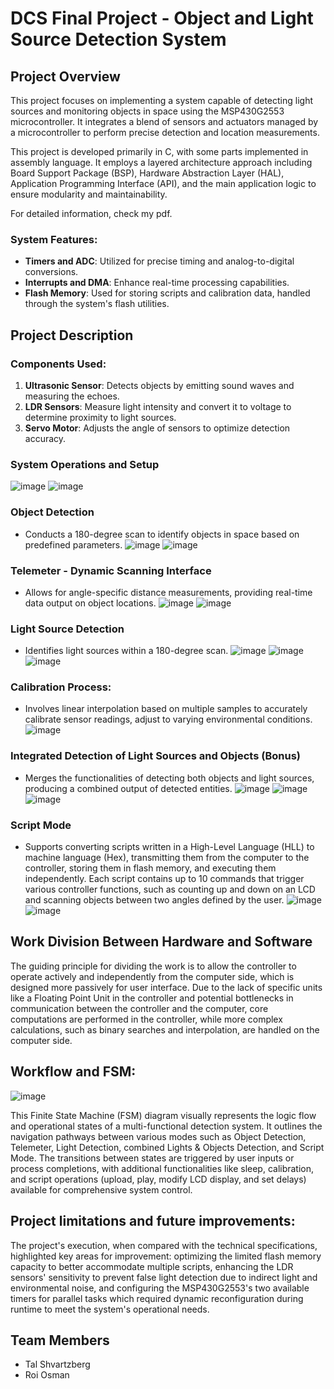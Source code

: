 # DCS Final Project - Object and Light Source Detection System

## Project Overview

This project focuses on implementing a system capable of detecting light sources and monitoring objects in space using the MSP430G2553 microcontroller. It integrates a blend of sensors and actuators managed by a microcontroller to perform precise detection and location measurements.

This project is developed primarily in C, with some parts implemented in assembly language. It employs a layered architecture approach including Board Support Package (BSP), Hardware Abstraction Layer (HAL), Application Programming Interface (API), and the main application logic to ensure modularity and maintainability.

For detailed information, check my pdf.

### System Features:
- **Timers and ADC**: Utilized for precise timing and analog-to-digital conversions.
- **Interrupts and DMA**: Enhance real-time processing capabilities.
- **Flash Memory**: Used for storing scripts and calibration data, handled through the system's flash utilities.

## Project Description

### Components Used:
1. **Ultrasonic Sensor**: Detects objects by emitting sound waves and measuring the echoes.
2. **LDR Sensors**: Measure light intensity and convert it to voltage to determine proximity to light sources.
3. **Servo Motor**: Adjusts the angle of sensors to optimize detection accuracy.

### System Operations and Setup
![image](https://github.com/talshva/DCS-Final-Project/assets/82408347/700fda15-fc2f-44ab-a298-bf8898e7cb47)
![image](https://github.com/talshva/DCS-Final-Project/assets/82408347/711bfcda-9ad4-40a1-ad6e-5b2c0b92bf94)

### Object Detection
- Conducts a 180-degree scan to identify objects in space based on predefined parameters.
![image](https://github.com/talshva/DCS-Final-Project/assets/82408347/40787dae-65e1-4c17-a6c7-3992bf56fa34)
![image](https://github.com/talshva/DCS-Final-Project/assets/82408347/bd153117-9a64-4fe3-9d23-b04fbb9c1e89)

### Telemeter - Dynamic Scanning Interface
- Allows for angle-specific distance measurements, providing real-time data output on object locations.
![image](https://github.com/talshva/DCS-Final-Project/assets/82408347/baf53ac6-4726-41ce-80ab-577b79146261)
![image](https://github.com/talshva/DCS-Final-Project/assets/82408347/12bb6d12-80b9-4777-8e4d-80405d5d6d7f)

### Light Source Detection
- Identifies light sources within a 180-degree scan. 
![image](https://github.com/talshva/DCS-Final-Project/assets/82408347/edeb1809-076b-4046-86cb-157117f492ec)
![image](https://github.com/talshva/DCS-Final-Project/assets/82408347/2a8f3f0b-8464-4606-9bba-366e35286ba1)
![image](https://github.com/talshva/DCS-Final-Project/assets/82408347/89062fac-5eb9-43ed-911a-34a5cf91a196)

### Calibration Process:
- Involves linear interpolation based on multiple samples to accurately calibrate sensor readings, adjust to varying environmental conditions.
![image](https://github.com/talshva/DCS-Final-Project/assets/82408347/f299bc63-daad-47dd-9ec8-6ac49e8b3ff3)

### Integrated Detection of Light Sources and Objects (Bonus)
- Merges the functionalities of detecting both objects and light sources, producing a combined output of detected entities.
![image](https://github.com/talshva/DCS-Final-Project/assets/82408347/68ef671d-d2bf-495a-92e2-ffcfcb683390)
![image](https://github.com/talshva/DCS-Final-Project/assets/82408347/2923f1b6-a5e9-4099-a43f-d5f6b94abe7a)
![image](https://github.com/talshva/DCS-Final-Project/assets/82408347/cd11d01f-b6cf-4ad4-a0b9-8f53327985ae)

### Script Mode
- Supports converting scripts written in a High-Level Language (HLL) to machine language (Hex), transmitting them from the computer to the controller, storing them in flash memory, and executing them independently. Each script contains up to 10 commands that trigger various controller functions, such as counting up and down on an LCD and scanning objects between two angles defined by the user.
![image](https://github.com/talshva/DCS-Final-Project/assets/82408347/fea9428a-c1c0-48b5-8cfd-2b047302e365)
![image](https://github.com/talshva/DCS-Final-Project/assets/82408347/7b3a80c3-0110-413e-8b97-aaa2ecd676ad)

## Work Division Between Hardware and Software
The guiding principle for dividing the work is to allow the controller to operate actively and independently from the computer side, which is designed more passively for user interface. Due to the lack of specific units like a Floating Point Unit in the controller and potential bottlenecks in communication between the controller and the computer, core computations are performed in the controller, while more complex calculations, such as binary searches and interpolation, are handled on the computer side.

## Workflow and FSM:
![image](https://github.com/talshva/DCS-Final-Project/assets/82408347/f60fe36c-5595-43ee-a600-ef14669b9c35)

This Finite State Machine (FSM) diagram visually represents the logic flow and operational states of a multi-functional detection system. It outlines the navigation pathways between various modes such as Object Detection, Telemeter, Light Detection, combined Lights & Objects Detection, and Script Mode. The transitions between states are triggered by user inputs or process completions, with additional functionalities like sleep, calibration, and script operations (upload, play, modify LCD display, and set delays) available for comprehensive system control.

## Project limitations and future improvements:
The project's execution, when compared with the technical specifications, highlighted key areas for improvement: optimizing the limited flash memory capacity to better accommodate multiple scripts, enhancing the LDR sensors' sensitivity to prevent false light detection due to indirect light and environmental noise, and configuring the MSP430G2553's two available timers for parallel tasks which required dynamic reconfiguration during runtime to meet the system's operational needs.

## Team Members
- Tal Shvartzberg
- Roi Osman
